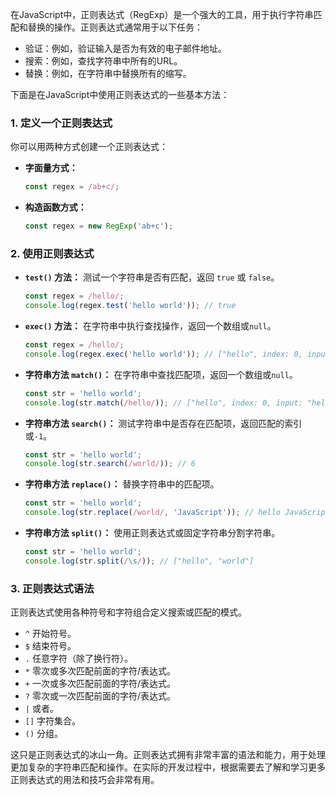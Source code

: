 在JavaScript中，正则表达式（RegExp）是一个强大的工具，用于执行字符串匹配和替换的操作。正则表达式通常用于以下任务：

- 验证：例如，验证输入是否为有效的电子邮件地址。
- 搜索：例如，查找字符串中所有的URL。
- 替换：例如，在字符串中替换所有的缩写。

下面是在JavaScript中使用正则表达式的一些基本方法：

### 1. 定义一个正则表达式

你可以用两种方式创建一个正则表达式：

- **字面量方式：**
  ```js
  const regex = /ab+c/;
  ```
- **构造函数方式：**
  ```js
  const regex = new RegExp('ab+c');
  ```

### 2. 使用正则表达式

- **`test()` 方法：**
  测试一个字符串是否有匹配，返回 `true` 或 `false`。
  ```js
  const regex = /hello/;
  console.log(regex.test('hello world')); // true
  ```

- **`exec()` 方法：**
  在字符串中执行查找操作，返回一个数组或`null`。
  ```js
  const regex = /hello/;
  console.log(regex.exec('hello world')); // ["hello", index: 0, input: "hello world", groups: undefined]
  ```

- **字符串方法 `match()`：**
  在字符串中查找匹配项，返回一个数组或`null`。
  ```js
  const str = 'hello world';
  console.log(str.match(/hello/)); // ["hello", index: 0, input: "hello world", groups: undefined]
  ```

- **字符串方法 `search()`：**
  测试字符串中是否存在匹配项，返回匹配的索引或`-1`。
  ```js
  const str = 'hello world';
  console.log(str.search(/world/)); // 6
  ```

- **字符串方法 `replace()`：**
  替换字符串中的匹配项。
  ```js
  const str = 'hello world';
  console.log(str.replace(/world/, 'JavaScript')); // hello JavaScript
  ```

- **字符串方法 `split()`：**
  使用正则表达式或固定字符串分割字符串。
  ```js
  const str = 'hello world';
  console.log(str.split(/\s/)); // ["hello", "world"]
  ```

### 3. 正则表达式语法

正则表达式使用各种符号和字符组合定义搜索或匹配的模式。

- `^` 开始符号。
- `$` 结束符号。
- `.` 任意字符（除了换行符）。
- `*` 零次或多次匹配前面的字符/表达式。
- `+` 一次或多次匹配前面的字符/表达式。
- `?` 零次或一次匹配前面的字符/表达式。
- `|` 或者。
- `[]` 字符集合。
- `()` 分组。

这只是正则表达式的冰山一角。正则表达式拥有非常丰富的语法和能力，用于处理更加复杂的字符串匹配和操作。在实际的开发过程中，根据需要去了解和学习更多正则表达式的用法和技巧会非常有用。